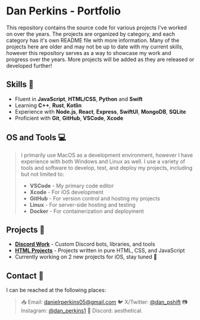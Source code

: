# Dan Perkins - Portfolio

This repository contains the source code for various projects I've worked on over the years. The projects are organized by category, and each category has it's own README file with more information. Many of the projects here are older and may not be up to date with my current skills, however this repository serves as a way to showcase my work and progress over the years. More projects will be added as they are released or developed further!

## Skills 💪
- Fluent in **JavaScript**, **HTML/CSS**, **Python** and **Swift**
- Learning **C++**, **Rust**, **Kotlin**
- Experience with **Node.js**, **React**, **Express**, **SwiftUI**, **MongoDB**, **SQLite**
- Proficient with **Git**, **GitHub**, **VSCode**, **Xcode**

## OS and Tools 💻
> I primarily use MacOS as a development environment, however I have experience with both Windows and Linux as well. I use a variety of tools and software to develop, test, and deploy my projects, including but not limited to:
> - **VSCode** - My primary code editor
> - **Xcode** - For iOS development
> - **GitHub** - For version control and hosting my projects
> - **Linux** - For server-side hosting and testing
> - **Docker** - For containerization and deployment

## Projects 🚀
- **[Discord Work](Discord%20Work/Discord%20Work.md)** - Custom Discord bots, libraries, and tools
- **[HTML Projects](HTML/HTML.md)** - Projects written in pure HTML, CSS, and JavaScript
- Currently working on 2 new projects for iOS, stay tuned 👀

## Contact 📧
I can be reached at the following places:
> 📥 Email: danielrperkins05@gmail.com
> 🐦 X/Twitter: [@dan_pshift](https://x.com/dan_pshift)
> 📷 Instagram: [@dan_perkins1](https://instagram.com/dan_perkins1)
> 📌 Discord: aesthetical.